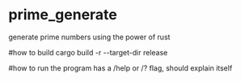 # prime_generate
generate prime numbers using the power of rust

#how to build
cargo build -r --target-dir release

#how to run
the program has a /help or /? flag, should explain itself